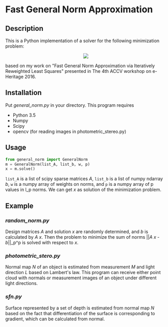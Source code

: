 Fast General Norm Approximation 
====

## Description

This is a Python implementation of a solver for the following minimization problem:

<p align="center">
<img src ="https://latex.codecogs.com/gif.latex?\min_x&space;\sum_{k=1}^{K}&space;\lambda_k&space;\left&space;\|&space;A_k&space;x&space;-b_k&space;\right&space;\|_{p_k}&space;^{p_k}">
</p>

based on my work on "Fast General Norm Approximation via Iteratively Reweighted Least Squares" presented in The 4th ACCV workshop on e-Heritage 2016.

## Installation

Put *general_norm.py* in your directory. This program requires 
- Python 3.5
- Numpy
- Scipy
- opencv (for reading images in photometric_stereo.py)

## Usage

```python
from general_norm import GeneralNorm
m = GeneralNorm(list_A, list_b, w, p)
x = m.solve()
```

`list_A` is a list of scipy sparse matrices *A*, `list_b` is a list of numpy ndarray *b*, `w` is a numpy array of weights on norms, and `p` is a numpy array of p values in l_p norms. We can get *x* as solution of the minimization problem.

## Example

### *random_norm.py* 

Design matrices *A* and solution *x* are randomly determined, and *b* is calculated by *A* *x*. Then the problem to minimize the sum of norms ||*A* *x* - *b*||_p^p is solved with respect to *x*.

### *photometric_stero.py* 

Normal map *N* of an object is estimated from measurement *M* and light direction *L* based on Lambert's law. This program can receive either point cloud with normals or measurement images of an object under different light directions. 

### *sfn.py*
Surface represented by a set of depth is estimated from normal map *N* based on the fact that differentiation of the surface is corresponding to gradient, which can be calculated from normal. 
